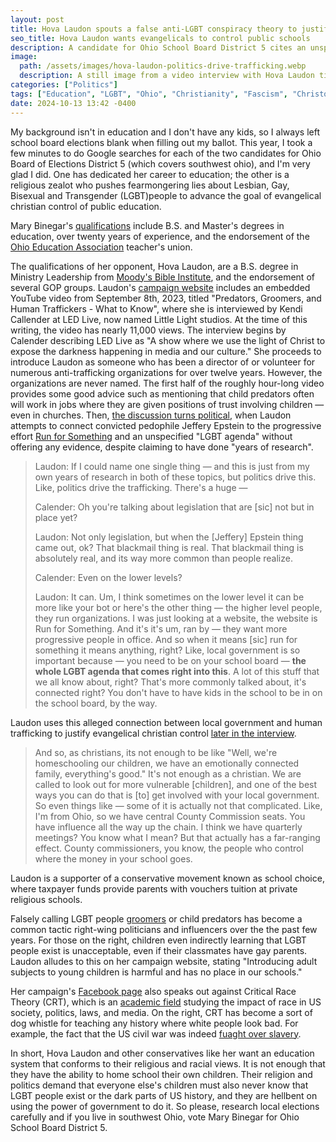 ```yaml
---
layout: post
title: Hova Laudon spouts a false anti-LGBT conspiracy theory to justify evangelical christian control of public education
seo_title: Hova Laudon wants evangelicals to control public schools
description: A candidate for Ohio School Board District 5 cites an unspecified "LGBT agenda" while discussing child abuse in a video interview posted to her campaign website
image:
  path: /assets/images/hova-laudon-politics-drive-trafficking.webp
  description: A still image from a video interview with Hova Laudon titled "Predators, Groomers, and Human Traffickers - What to Know"
categories: ["Politics"]
tags: ["Education", "LGBT", "Ohio", "Christianity", "Fascism", "Christofascism"]
date: 2024-10-13 13:42 -0400
---
```


My background isn't in education and I don't have any kids, so I always left
school board elections blank when filling out my ballot. This year, I took a
few minutes to do Google searches for each of the two candidates for
Ohio Board of Elections District 5 (which covers southwest ohio), and I'm very
glad I did. One has dedicated her career to education; the other is a religious
zealot who pushes fearmongering lies about Lesbian, Gay, Bisexual and Transgender (LGBT)people to advance the goal of evangelical christian control of public education.

Mary Binegar's [qualifications](https://marybinegar.com/) include B.S. and Master's
degrees in education, over twenty years of experience, and the endorsement of the
[Ohio Education Association](https://ohea.org/resources/take-action/oea-candidate-recommendations/) teacher's union.

The qualifications of her opponent, Hova Laudon, are a B.S. degree in Ministry
Leadership from [Moody's Bible Institute](https://en.wikipedia.org/wiki/Moody_Bible_Institute), and the endorsement of several GOP groups. Laudon's [campaign website](https://www.votelaudon.com/) includes an embedded YouTube video from
September 8th, 2023, titled "Predators, Groomers, and Human Traffickers - What to Know",
where she is interviewed by Kendi Callender at LED Live, now named Little Light studios. At the time of this writing, the video has nearly 11,000 views. The interview begins by Calender describing LED Live as "A show where we use the light of Christ to expose the darkness happening in media and our culture." She proceeds to introduce Laudon as someone who has been a director of or volunteer for numerous anti-trafficking organizations for over twelve years. However, the organizations are never named. The first
half of the roughly hour-long video provides some good advice such as mentioning that child predators often will work in jobs where they are given positions of trust
involving children — even in churches. Then,
[the discussion turns political](https://www.youtube.com/watch?v=F7uwKFnlAAc&t=2320s),
when Laudon attempts to connect convicted pedophile Jeffery Epstein to the progressive
effort [Run for Something](https://runforsomething.net/) and an unspecified "LGBT agenda" without
offering any evidence, despite claiming to have done "years of research".

> Laudon: If I could name one single thing — and this is just from my own years of research in both of these topics, but politics drive this. Like, politics drive the trafficking. There's a huge —
>
> Calender: Oh you're talking about legislation that are [sic] not but in place yet?
>
> Laudon: Not only legislation, but when the [Jeffery] Epstein thing came out, ok? That blackmail thing is real. That blackmail thing is absolutely real, and its way more common than people realize.
>
> Calender: Even on the lower levels?
>
> Laudon: It can. Um, I think sometimes on the lower level it can be more like your bot or here's the other thing — the higher level people, they run organizations. I was just looking at a website, the website is Run for Something. And it's it's um, ran by — they want more progressive people in office. And so when it means [sic] run for something it means anything, right? Like, local government is so important because — you need to be on your school board — **the whole LGBT agenda that comes right into this**. A lot of this stuff that we all know about, right? That's more commonly talked about, it's connected right? You don't have to have kids in the school to be in on the school board, by the way.

Laudon uses this alleged connection between local government and human trafficking to justify evangelical christian control [later in the interview](https://www.youtube.com/watch?v=F7uwKFnlAAc&t=2460s).

> And so, as christians, its not enough to be like "Well, we're homeschooling our children, we have an emotionally connected family, everything's good." It's not enough as a christian. We are called to look out for more vulnerable [children], and one of the best ways you can do that is [to] get involved with your local government. So even things like — some of it is actually not that complicated. Like, I'm from Ohio, so we have central County Commission seats. You have influence all the way up the chain. I think we have quarterly meetings? You know what I mean? But that actually has a far-ranging effect. County commissioners, you know, the people who control where the money in your school goes.

Laudon is a supporter of a conservative movement known as school choice, where taxpayer
funds provide parents with vouchers tuition at private religious schools.

Falsely calling LGBT people [groomers](https://www.adl.org/resources/article/what-grooming-truth-behind-dangerous-bigoted-lie-targeting-lgbtq-community) or child predators has become a common tactic right-wing politicians and influencers over the
the past few years. For those on the right, children even indirectly learning that LGBT people exist is unacceptable, even if their classmates have gay parents. Laudon alludes to this on her campaign website, stating "Introducing adult subjects to young children is harmful and has no place in our schools."

Her campaign's [Facebook page](https://www.facebook.com/VoteLaudon/) also speaks out against Critical Race Theory (CRT), which
is an [academic field](https://www.edweek.org/leadership/what-is-critical-race-theory-and-why-is-it-under-attack/2021/05) studying the impact of race in US society, politics, laws, and media. On the right, CRT has become a sort of
dog whistle for teaching any history where white people look bad. For
example, the fact that the US civil war was indeed [fuaght over slavery](https://en.wikipedia.org/wiki/Origins_of_the_American_Civil_War).

In short, Hova Laudon and other conservatives like her want an education system that conforms to their religious and racial views. It is not enough that they have the
ability to home school their own children. Their religion and politics demand that everyone else's children must also never know that LGBT people exist or the dark parts of
US history, and they are hellbent on using the power of government to do it. So please,
research local elections carefully and if you live in southwest Ohio, vote Mary Binegar
for Ohio School Board District 5.
